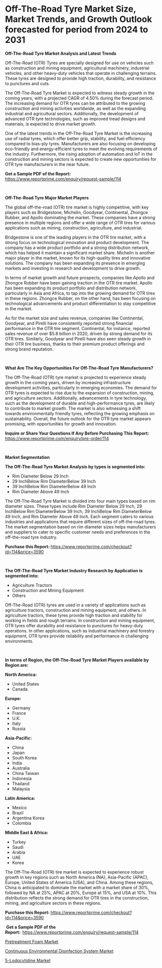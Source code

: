 <p><h1>Off-The-Road Tyre Market Size, Market Trends, and Growth Outlook forecasted for period from 2024 to 2031</h1></p><p><strong>Off-The-Road Tyre Market Analysis and Latest Trends</strong></p>
<p><p>Off-The-Road (OTR) Tyres are specially designed for use on vehicles such as construction and mining equipment, agricultural machinery, industrial vehicles, and other heavy-duty vehicles that operate in challenging terrains. These tyres are designed to provide high traction, durability, and resistance to punctures and cuts.</p><p>The Off-The-Road Tyre Market is expected to witness steady growth in the coming years, with a projected CAGR of 4.50% during the forecast period. The increasing demand for OTR tyres can be attributed to the growing construction and mining activities worldwide, as well as the expanding industrial and agricultural sectors. Additionally, the development of advanced OTR tyre technologies, such as improved tread designs and materials, is expected to drive market growth.</p><p>One of the latest trends in the Off-The-Road Tyre Market is the increasing use of radial tyres, which offer better grip, stability, and fuel efficiency compared to bias-ply tyres. Manufacturers are also focusing on developing eco-friendly and energy-efficient tyres to meet the evolving requirements of the industry. Furthermore, the rising adoption of automation and IoT in the construction and mining sectors is expected to create new opportunities for OTR tyre manufacturers in the near future.</p></p>
<p><strong>Get a Sample PDF of the Report:&nbsp;</strong> <a href="https://www.reportprime.com/enquiry/request-sample/114">https://www.reportprime.com/enquiry/request-sample/114</a></p>
<p>&nbsp;</p>
<p><strong>Off-The-Road Tyre Major Market Players</strong></p>
<p><p>The global off-the-road (OTR) tire market is highly competitive, with key players such as Bridgestone, Michelin, Goodyear, Continental, Zhongce Rubber, and Apollo dominating the market. These companies have a strong presence in multiple regions and offer a wide range of OTR tires for various applications such as mining, construction, agriculture, and industrial.</p><p>Bridgestone is one of the leading players in the OTR tire market, with a strong focus on technological innovation and product development. The company has a wide product portfolio and a strong distribution network, which has helped it maintain a significant market share. Michelin is another major player in the market, known for its high-quality tires and innovative solutions. The company has been expanding its presence in emerging markets and investing in research and development to drive growth.</p><p>In terms of market growth and future prospects, companies like Apollo and Zhongce Rubber have been gaining traction in the OTR tire market. Apollo has been expanding its product portfolio and distribution network, particularly in Asia and Africa, to tap into the growing demand for OTR tires in these regions. Zhongce Rubber, on the other hand, has been focusing on technological advancements and product differentiation to stay competitive in the market.</p><p>As for the market size and sales revenue, companies like Continental, Goodyear, and Pirelli have consistently reported strong financial performance in the OTR tire segment. Continental, for instance, reported sales revenue of over $5.8 billion in 2020, driven by strong demand for its OTR tires. Similarly, Goodyear and Pirelli have also seen steady growth in their OTR tire business, thanks to their premium product offerings and strong brand reputation.</p></p>
<p>&nbsp;</p>
<p><strong>What Are The Key Opportunities For Off-The-Road Tyre Manufacturers?</strong></p>
<p><p>The Off-The-Road (OTR) tyre market is projected to experience steady growth in the coming years, driven by increasing infrastructure development activities, particularly in emerging economies. The demand for OTR tyres is expected to rise due to the expansion of construction, mining, and agriculture sectors. Additionally, advancements in tyre technology, such as the development of durable and high-performance tyres, are likely to contribute to market growth. The market is also witnessing a shift towards environmentally friendly tyres, reflecting the growing emphasis on sustainability. Overall, the future outlook for the OTR tyre market appears promising, with opportunities for growth and innovation.</p></p>
<p><strong>Inquire or Share Your Questions If Any Before Purchasing This Report:</strong> <a href="https://www.reportprime.com/enquiry/pre-order/114">https://www.reportprime.com/enquiry/pre-order/114</a></p>
<p>&nbsp;</p>
<p><strong>Market Segmentation</strong></p>
<p><strong>The Off-The-Road Tyre Market Analysis by types is segmented into:</strong></p>
<p><ul><li>Rim Diameter Below 29 Inch</li><li>29 InchBelow Rim DiameterBelow 39 Inch</li><li>39 InchBelow Rim DiameterBelow 49 Inch</li><li>Rim Diameter Above 49 Inch</li></ul></p>
<p><p>The Off-The-Road Tyre Market is divided into four main types based on rim diameter sizes. These types include Rim Diameter Below 29 Inch, 29 InchBelow Rim DiameterBelow 39 Inch, 39 InchBelow Rim DiameterBelow 49 Inch, and Rim Diameter Above 49 Inch. Each segment caters to various industries and applications that require different sizes of off-the-road tyres. The market segmentation based on rim diameter sizes helps manufacturers and suppliers to cater to specific customer needs and preferences in the off-the-road tyre industry.</p></p>
<p><strong>Purchase this Report:&nbsp;</strong><a href="https://www.reportprime.com/checkout?id=114&price=3590">https://www.reportprime.com/checkout?id=114&price=3590</a></p>
<p>&nbsp;</p>
<p><strong>The Off-The-Road Tyre Market Industry Research by Application is segmented into:</strong></p>
<p><ul><li>Agriculture Tractors</li><li>Construction and Mining Equipment</li><li>Others</li></ul></p>
<p><p>Off-The-Road (OTR) tyres are used in a variety of applications such as agriculture tractors, construction and mining equipment, and others. In agriculture tractors, these tyres provide high traction and stability for working in fields and rough terrains. In construction and mining equipment, OTR tyres offer durability and resistance to punctures for heavy-duty operations. In other applications, such as industrial machinery and forestry equipment, OTR tyres provide reliability and performance in challenging environments.</p></p>
<p>&nbsp;</p>
<p><strong>In terms of Region, the Off-The-Road Tyre Market Players available by Region are:</strong></p>
<p>
    <p> <strong> North America: </strong>
        <ul>
            <li>United States</li>
            <li>Canada</li>
        </ul>
        </p> 
    <p> <strong> Europe: </strong>
        <ul>
            <li>Germany</li>
            <li>France</li>
            <li>U.K.</li>
            <li>Italy</li>
            <li>Russia</li>
        </ul>
        </p> 
    <p> <strong> Asia-Pacific: </strong>
        <ul>
            <li>China</li>
            <li>Japan</li>
            <li>South Korea</li>
            <li>India</li>
            <li>Australia</li>
            <li>China Taiwan</li>
            <li>Indonesia</li>
            <li>Thailand</li>
            <li>Malaysia</li>
        </ul>
        </p> 
    <p> <strong> Latin America: </strong>
        <ul>
            <li>Mexico</li>
            <li>Brazil</li>
            <li>Argentina Korea</li>
            <li>Colombia</li>
        </ul>
        </p> 
    <p> <strong> Middle East & Africa: </strong>
        <ul>
            <li>Turkey</li>
            <li>Saudi</li>
            <li>Arabia</li>
            <li>UAE</li>
            <li>Korea</li>
        </ul>
    </p>
    </p>
<p><p>The Off-The-Road (OTR) tire market is expected to experience robust growth in key regions such as North America (NA), Asia-Pacific (APAC), Europe, United States of America (USA), and China. Among these regions, China is anticipated to dominate the market with a market share of 30%, followed by NA at 25%, APAC at 20%, Europe at 15%, and USA at 10%. This distribution reflects the strong demand for OTR tires in the construction, mining, and agriculture sectors in these regions.</p></p>
<p><strong>Purchase this Report: </strong><a href="https://www.reportprime.com/checkout?id=114&price=3590">https://www.reportprime.com/checkout?id=114&price=3590</a></p>
<p>&nbsp;<strong>Get a Sample PDF of the Report:&nbsp;&nbsp;</strong><a href="https://www.reportprime.com/enquiry/request-sample/114">https://www.reportprime.com/enquiry/request-sample/114</a></p>
<p><strong></strong></p>
<p><p><a href="https://view.publitas.com/reportprime-1/pretreatment-foam-market-research-report-provides-thorough-industry-overview-which-offers-an-in-depth-analysis-of-product-trends-and-new-market-divisions/">Pretreatment Foam Market</a></p><p><a href="https://view.publitas.com/reportprime-1/continuous-environmental-disinfection-system-market-research-report-forecasted-for-period-from-2023-2030-by-market-type-market-application-and-region/">Continuous Environmental Disinfection System Market</a></p><p><a href="https://view.publitas.com/reportprime-1/5-lodocytidine-market-research-report-forecasted-for-period-from-2023-2030-by-market-type-market-application-and-region/">5-Lodocytidine Market</a></p></p>
